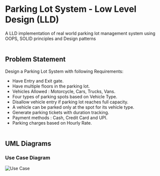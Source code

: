 # Parking Lot System - Low Level Design (LLD) <br>

A LLD implementation of real world parking lot management system using OOPS, SOLID principles and Design patterns <br> <br>

## Problem Statement <br>

Design a Parking Lot System with following Requirements: <br>

- Have Entry and Exit gate. <br>
- Have multiple floors in the parking lot.<br>
- Vehicles Allowed : Motorcycle, Cars, Trucks, Vans. <br>
- Four types of parking spots based on Vehicle Type. <br>
- Disallow vehicle entry if parking lot reaches full capacity. <br>
- A vehicle can be parked only at the spot for its vehicle type. <br>
- Generate parking tickets with duration tracking. <br>
- Payment methods : Cash, Credit Card and UPI. <br>
- Parking charges based on Hourly Rate. <br><br>

## UML Diagrams <br>

### Use Case Diagram <br>
![Use Case](diagrams/Usecase_Diagram.png) <br>